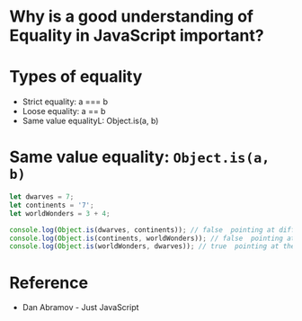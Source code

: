 # Why is a good understanding of Equality in JavaScript important?

# Types of equality
- Strict equality: a === b
- Loose equality: a == b
- Same value equalityL: Object.is(a, b)

# Same value equality: ```Object.is(a, b)```
```javascript
let dwarves = 7;
let continents = '7';
let worldWonders = 3 + 4;

console.log(Object.is(dwarves, continents)); // false  pointing at different values
console.log(Object.is(continents, worldWonders)); // false  pointing at different values
console.log(Object.is(worldWonders, dwarves)); // true  pointing at the same value
```

# Reference
- Dan Abramov - Just JavaScript
